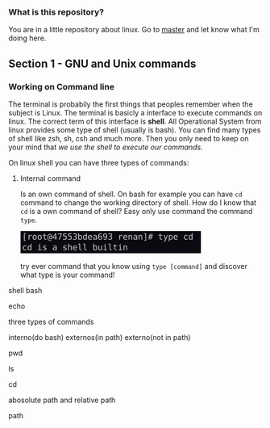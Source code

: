 ### What is this repository?

You are in a little repository about linux. Go to [master](https://github.com/renanzulian/linux) and let know what I'm doing here.

## Section 1 - GNU and Unix commands


### Working on Command line

The terminal is probabily the first things that peoples remember when the subject is Linux. The terminal is basicly a interface to execute commands on linux. The correct term of this interface is **shell**. All Operational System from linux provides some type of shell (usually is bash). You can find many types of shell like zsh, sh, csh and much more. Then you only need to keep on your mind that *we use the shell to execute our commands.*

On linux shell you can have three types of commands:

1. Internal command
    
    Is an own command of shell. On bash for example you can have `cd` command to change the working directory of shell. How do I know that `cd` is a own command of shell? Easy only use command the command `type`.
    
    ![type cd](./assets/type_cd.png "Adasd")

    try ever command that you know using `type [command]` and discover what type is your command!



shell bash

echo

three types of commands

interno(do bash) externos(in path) externo(not in path)

pwd

ls

cd

abosolute path and relative path

path